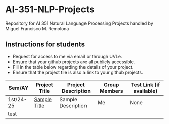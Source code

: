 # AI-351-NLP-Projects
Repository for AI 351 Natural Language Processing Projects handled by Miguel Francisco M. Remolona

## Instructions for students
- Request for access to me via email or through UVLe.
- Ensure that your github projects are all publicly accessible.
- Fill in the table below regarding the details of your project.
- Ensure that the project tile is also a link to your github projects.

| Sem/AY | Project Title | Project Description | Group Members | Test Link (if available) |
| ----------- | ----------- | ----------- | ----------- | ----------- |
| 1st/24-25 | [Sample Title](https://github.com/mmr2187/AI-351-NLP-Projects/tree/main) | Sample Description | Me | None |
| test |
